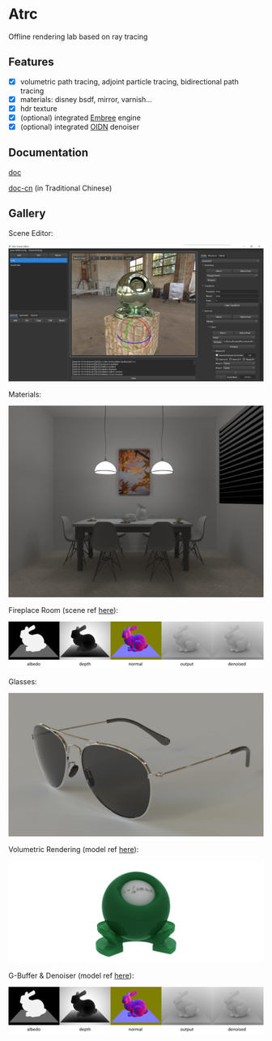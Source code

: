 # Atrc

Offline rendering lab based on ray tracing

## Features

- [x] volumetric path tracing, adjoint particle tracing, bidirectional path tracing
- [x] materials: disney bsdf, mirror, varnish...
- [x] hdr texture
- [x] (optional) integrated [Embree](https://github.com/embree/embree) engine
- [x] (optional) integrated [OIDN](https://github.com/OpenImageDenoise/oidn) denoiser

## Documentation

[doc](https://airguanz.github.io/atrc_doc/doc.html)

[doc-cn](https://airguanz.github.io/atrc_doc/doc-cn.html) (in Traditional Chinese)

## Gallery

Scene Editor:

![0](./doc/gallery/0.png)

Materials:

![1](./doc/gallery/1.png)

Fireplace Room (scene ref [here](http://casual-effects.com/data/index.html)):

![2](./doc/gallery/2.png)

Glasses:

![3](./doc/gallery/3.png)

Volumetric Rendering (model ref [here](http://casual-effects.com/data/index.html)):

![4](./doc/gallery/4.png)

G-Buffer & Denoiser (model ref [here](http://graphics.stanford.edu/data/3Dscanrep/)):

![5](./doc/gallery/5.png)